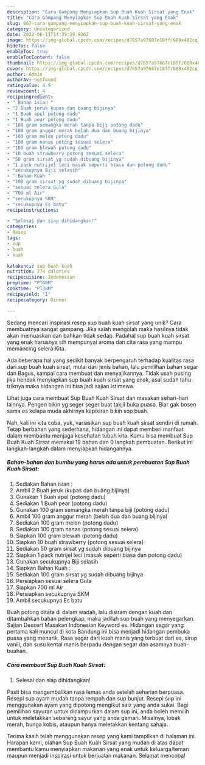 ```yaml
---
description: "Cara Gampang Menyiapkan Sup Buah Kuah Sirsat yang Enak"
title: "Cara Gampang Menyiapkan Sup Buah Kuah Sirsat yang Enak"
slug: 867-cara-gampang-menyiapkan-sup-buah-kuah-sirsat-yang-enak
category: Uncategorized
date: 2022-06-11T14:39:19.926Z
image: https://img-global.cpcdn.com/recipes/d7657a97687e18ff/680x482cq70/sup-buah-kuah-sirsat-foto-resep-utama.jpg
hideToc: false
enableToc: true
enableTocContent: false
thumbnail: https://img-global.cpcdn.com/recipes/d7657a97687e18ff/680x482cq70/sup-buah-kuah-sirsat-foto-resep-utama.jpg
cover: https://img-global.cpcdn.com/recipes/d7657a97687e18ff/680x482cq70/sup-buah-kuah-sirsat-foto-resep-utama.jpg
author: Admin
authorAv: notfound
ratingvalue: 4.9
reviewcount: 4
recipeingredient:
- " Bahan isian "
- "2 Buah jeruk kupas dan buang bijinya"
- "1 Buah apel potong dadu"
- "1 Buah pear potong dadu"
- "100 gram semangka merah tanpa biji potong dadu"
- "100 gram anggur merah belah dua dan buang bijinya"
- "100 gram melon potong dadu"
- "100 gram nanas potong sesuai selera"
- "100 gram blewah potong dadu"
- "10 buah strawberry potong sesuai selera"
- "50 gram sirsat yg sudah dibuang bijinya"
- "1 pack nutrijel leci masak seperti biasa dan potong dadu"
- "secukupnya Biji selasih"
- " Bahan Kuah "
- "100 gram sirsat yg sudah dibuang bijinya"
- "sesuai selera Gula"
- "700 ml Air"
- "secukupnya SKM"
- "secukupnya Es batu"
recipeinstructions:

- "Selesai dan siap dihidangkan!"
categories:
- Resep
tags:
- sup
- buah
- kuah

katakunci: sup buah kuah 
nutrition: 274 calories
recipecuisine: Indonesian
preptime: "PT40M"
cooktime: "PT38M"
recipeyield: "1"
recipecategory: Dinner

---
```





Sedang mencari inspirasi resep sup buah kuah sirsat yang unik? Cara membuatnya sangat gampang. Jika salah mengolah maka hasilnya tidak akan memuaskan dan bahkan tidak sedap. Padahal sup buah kuah sirsat yang enak harusnya sih mempunyai aroma dan cita rasa yang mampu memancing selera Kita.





Ada beberapa hal yang sedikit banyak berpengaruh terhadap kualitas rasa dari sup buah kuah sirsat, mulai dari jenis bahan, lalu pemilihan bahan segar dan Bagus, sampai cara membuat dan menyajikannya. Tidak usah pusing jika hendak menyiapkan sup buah kuah sirsat yang enak,      asal sudah tahu triknya maka hidangan ini bisa jadi sajian istimewa.














Lihat juga cara membuat Sup Buah Kuah Sirsat dan masakan sehari-hari lainnya. Pengen bikin yg seger seger buat takjil buka puasa. Biar gak bosen sama es kelapa muda akhirnya kepikiran bikin sop buah.






Nah, kali ini kita coba, yuk, variasikan sup buah kuah sirsat sendiri di rumah. Tetap berbahan yang sederhana, hidangan ini dapat memberi manfaat dalam membantu menjaga kesehatan tubuh kita. Kamu bisa membuat Sup Buah Kuah Sirsat memakai 19 bahan dan 0 langkah pembuatan. Berikut ini langkah-langkah dalam menyiapkan hidangannya.

<!--inarticleads1-->

##### Bahan-bahan dan bumbu yang harus ada untuk pembuatan Sup Buah Kuah Sirsat:

1. Sediakan  Bahan isian :
1. Ambil 2 Buah jeruk (kupas dan buang bijinya)
1. Gunakan 1 Buah apel (potong dadu)
1. Sediakan 1 Buah pear (potong dadu)
1. Gunakan 100 gram semangka merah tanpa biji (potong dadu)
1. Ambil 100 gram anggur merah (belah dua dan buang bijinya)
1. Sediakan 100 gram melon (potong dadu)
1. Sediakan 100 gram nanas (potong sesuai selera)
1. Siapkan 100 gram blewah (potong dadu)
1. Siapkan 10 buah strawberry (potong sesuai selera)
1. Sediakan 50 gram sirsat yg sudah dibuang bijinya
1. Siapkan 1 pack nutrijel leci (masak seperti biasa dan potong dadu)
1. Gunakan secukupnya Biji selasih
1. Siapkan  Bahan Kuah :
1. Sediakan 100 gram sirsat yg sudah dibuang bijinya
1. Persiapkan sesuai selera Gula
1. Siapkan 700 ml Air
1. Persiapkan secukupnya SKM
1. Ambil secukupnya Es batu


Buah potong ditata di dalam wadah, lalu disiram dengan kuah dan ditambahkan bahan pelengkap, maka jadilah sop buah yang menyegarkan. Sajian Dessert Masakan Indonesian Keyword es. Hidangan segar yang pertama kali muncul di kota Bandung ini bisa menjadi hidangan pembuka puasa yang menarik. Rasa segar dari kuah manis yang terbuat dari es, sirup vanili, dan susu kental manis berpadu dengan segar dan asamnya buah-buahan. 

<!--inarticleads2-->

##### Cara membuat Sup Buah Kuah Sirsat:


1. Selesai dan siap dihidangkan!

Pasti bisa mengembalikan rasa lemas anda setelah seharian berpuasa. Resepi sup ayam mudah tanpa rempah dan sup bunjut. Resepi sup ini menggunakan ayam yang dipotong mengikut saiz yang anda sukai. Bagi pemilihan sayuran untuk dicampurkan dalam sup ini, anda boleh memilih untuk meletakkan sebarang sayur yang anda gemari. Misalnya, lobak merah, bunga kobis, ataupun hanya meletakkan kentang sahaja. 

Terima kasih telah menggunakan resep yang kami tampilkan di halaman ini. Harapan kami, olahan Sup Buah Kuah Sirsat yang mudah di atas dapat membantu kamu menyiapkan makanan yang enak untuk keluarga/teman maupun menjadi inspirasi untuk berjualan makanan. Selamat mencoba!
